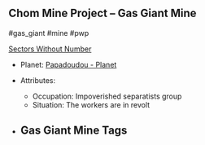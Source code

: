 ## Chom Mine Project &ndash; Gas Giant Mine

#gas_giant #mine #pwp

[Sectors Without Number](https://sectorswithoutnumber.com/sector/bfDcBzTtgpeyLUfwzjio/gasGiantMine/XjYExlUdKeLPkBhyp9xO)

- Planet: [Papadoudou - Planet](../../../Gaming/StarsWithoutNumber/PiratesWithoutPlunder/Papadoudou%20-%20Planet.md)

- Attributes:
   -   Occupation: Impoverished separatists group
   -   Situation: The workers are in revolt

- Gas Giant Mine Tags
	-  
